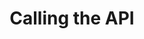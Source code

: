 ---
title: Calling the API
excerpt: ''
deprecated: false
hidden: false
metadata:
  title: ''
  description: ''
  robots: index
next:
  description: ''
---
